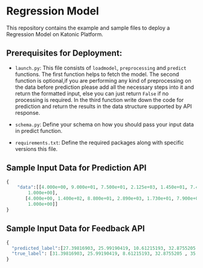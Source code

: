 # Regression Model

This repository contains the example and sample files to deploy a Regression Model on Katonic Platform.

## Prerequisites for Deployment:


- `launch.py`: This file consists of `loadmodel`, `preprocessing` and `predict` functions.
 The first function helps to fetch the model. The second function is optional,if you are performing any kind of preprocessing on the data before prediction please add all the necessary steps into it and return the formatted input, else you can just return `False` if no processing is required. In the third function write down the code for prediction and return the results in the data structure supported by API response.   

- `schema.py`: Define your schema on how you should pass your input data in predict function.

- `requirements.txt`: Define the required packages along with specific versions this file.

## Sample Input Data for Prediction API

```python
{
    "data":[[4.000e+00, 9.000e+01, 7.500e+01, 2.125e+03, 1.450e+01, 7.400e+01,
        1.000e+00],
       [4.000e+00, 1.400e+02, 8.800e+01, 2.890e+03, 1.730e+01, 7.900e+01,
        1.000e+00]]
}
```

## Sample Input Data for Feedback API

```python
{
  "predicted_label":[27.39816903, 25.99190419, 10.61215193, 32.8755205 , 32.13724679,23.17668144, 33.34045739, 24.97687414, 21.11993012, 26.51062283],
  "true_label": [31.39816903, 25.99190419, 8.61215193, 32.8755205 , 35.13724679, 21.17668144, 30.34045739, 21.97687414, 21.1, 25.51062283]
}
```
